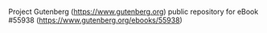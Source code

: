 Project Gutenberg (https://www.gutenberg.org) public repository for
eBook #55938 (https://www.gutenberg.org/ebooks/55938)
